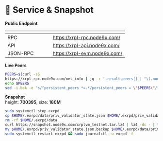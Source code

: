 # 💾 Service & Snapshot

**Public Endpoint**

<table data-header-hidden><thead><tr><th width="133.33331298828125"></th><th></th></tr></thead><tbody><tr><td>RPC</td><td><a href="https://xrpl-rpc.node9x.com/">https://xrpl-rpc.node9x.com/</a></td></tr><tr><td>API</td><td><a href="https://xrpl-api.node9x.com/">https://xrpl-api.node9x.com/</a></td></tr><tr><td>JSON-RPC</td><td><a href="https://xrpl-evm.node9x.com/">https://xrpl-evm.node9x.com/</a></td></tr></tbody></table>

**Live Peers**

```bash
PEERS=$(curl -sS 
https://xrpl-rpc.node9x.com/net_info | jq -r '.result.peers[] | "\(.node_info.id)@\(.remote_ip):\(.node_info.listen_addr)"' | awk -F ':' '{print $1":"$(NF)}' | paste -sd, -)
echo $PEERS
sed -i.bak -e "s/^persistent_peers *=.*/persistent_peers = \"$PEERS\"/" $HOME/.exrpd/config/config.toml
```

**Snapshot**\
height: **700395**, size: **180M**

```bash
sudo systemctl stop exrpd
cp $HOME/.exrpd/data/priv_validator_state.json $HOME/.exrpd/priv_validator_state.json.backup
rm -rf $HOME/.exrpd/data
curl https://snapshot.node9x.com/xrplvm_testnet.tar.lz4 | lz4 -dc - | tar -xf - -C $HOME/.exrpd
mv $HOME/.exrpd/priv_validator_state.json.backup $HOME/.exrpd/data/priv_validator_state.json
sudo systemctl restart exrpd && sudo journalctl -u exrpd -f
```
